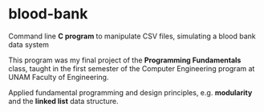 # blood-bank

Command line **C program** to manipulate CSV files, simulating a blood bank data system

This program was my final project of the **Programming Fundamentals** class, taught in the first semester of the Computer Engineering program at UNAM Faculty of Engineering.

Applied fundamental programming and design principles, e.g. **modularity** and the **linked list** data structure.

